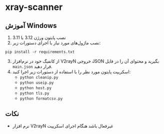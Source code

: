 # xray-scanner

## آموزش Windows

1. نصب پایتون ورژن 3.12 یا 3.11
2. نصب ماژول‌های مورد نیاز با اجرای دستورات زیر:
```
pip install -r requirements.txt
```
3. از کانفیگ خود در نرم‌افزار V2rayN خروجی JSON بگیرید و محتوای آن را در فایل `main.json` قرار دهید.
4. اسکریپت پایتون مورد نظر را با استفاده از دستورات زیر اجرا کنید:
    * `python cleanip.py`
    * `python useip.py`
    * `python host.py`
    * `python tls.py`
    * `python formatcsv.py`

## نکات

* نرم افزار V2rayN غیرفعال باشد هنگام اجرای اسکریپت
